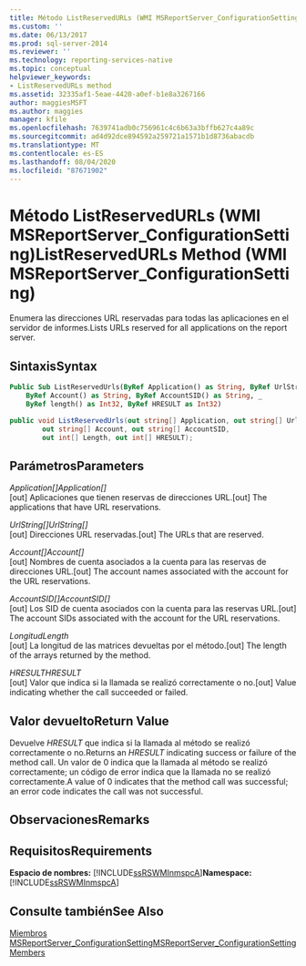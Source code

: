 ```yaml
---
title: Método ListReservedURLs (WMI MSReportServer_ConfigurationSetting) | Microsoft Docs
ms.custom: ''
ms.date: 06/13/2017
ms.prod: sql-server-2014
ms.reviewer: ''
ms.technology: reporting-services-native
ms.topic: conceptual
helpviewer_keywords:
- ListReservedURLs method
ms.assetid: 32335af1-5eae-4420-a0ef-b1e8a3267166
author: maggiesMSFT
ms.author: maggies
manager: kfile
ms.openlocfilehash: 7639741adb0c756961c4c6b63a3bffb627c4a89c
ms.sourcegitcommit: ad4d92dce894592a259721a1571b1d8736abacdb
ms.translationtype: MT
ms.contentlocale: es-ES
ms.lasthandoff: 08/04/2020
ms.locfileid: "87671902"
---
```

# <a name="listreservedurls-method-wmi-msreportserver_configurationsetting"></a><span data-ttu-id="c3bd3-102">Método ListReservedURLs (WMI MSReportServer_ConfigurationSetting)</span><span class="sxs-lookup"><span data-stu-id="c3bd3-102">ListReservedURLs Method (WMI MSReportServer_ConfigurationSetting)</span></span>
  <span data-ttu-id="c3bd3-103">Enumera las direcciones URL reservadas para todas las aplicaciones en el servidor de informes.</span><span class="sxs-lookup"><span data-stu-id="c3bd3-103">Lists URLs reserved for all applications on the report server.</span></span>  
  
## <a name="syntax"></a><span data-ttu-id="c3bd3-104">Sintaxis</span><span class="sxs-lookup"><span data-stu-id="c3bd3-104">Syntax</span></span>  
  
```vb  
Public Sub ListReservedUrls(ByRef Application() as String, ByRef UrlString() as String, _  
    ByRef Account() as String, ByRef AccountSID() as String, _  
    ByRef length() as Int32, ByRef HRESULT as Int32)  
```  
  
```csharp  
public void ListReservedUrls(out string[] Application, out string[] UrlString,  
        out string[] Account, out string[] AccountSID,  
        out int[] Length, out int[] HRESULT);  
```  
  
## <a name="parameters"></a><span data-ttu-id="c3bd3-105">Parámetros</span><span class="sxs-lookup"><span data-stu-id="c3bd3-105">Parameters</span></span>  
 <span data-ttu-id="c3bd3-106">*Application[]*</span><span class="sxs-lookup"><span data-stu-id="c3bd3-106">*Application[]*</span></span>  
 <span data-ttu-id="c3bd3-107">[out] Aplicaciones que tienen reservas de direcciones URL.</span><span class="sxs-lookup"><span data-stu-id="c3bd3-107">[out] The applications that have URL reservations.</span></span>  
  
 <span data-ttu-id="c3bd3-108">*UrlString[]*</span><span class="sxs-lookup"><span data-stu-id="c3bd3-108">*UrlString[]*</span></span>  
 <span data-ttu-id="c3bd3-109">[out] Direcciones URL reservadas.</span><span class="sxs-lookup"><span data-stu-id="c3bd3-109">[out] The URLs that are reserved.</span></span>  
  
 <span data-ttu-id="c3bd3-110">*Account[]*</span><span class="sxs-lookup"><span data-stu-id="c3bd3-110">*Account[]*</span></span>  
 <span data-ttu-id="c3bd3-111">[out] Nombres de cuenta asociados a la cuenta para las reservas de direcciones URL.</span><span class="sxs-lookup"><span data-stu-id="c3bd3-111">[out] The account names associated with the account for the URL reservations.</span></span>  
  
 <span data-ttu-id="c3bd3-112">*AccountSID[]*</span><span class="sxs-lookup"><span data-stu-id="c3bd3-112">*AccountSID[]*</span></span>  
 <span data-ttu-id="c3bd3-113">[out] Los SID de cuenta asociados con la cuenta para las reservas URL.</span><span class="sxs-lookup"><span data-stu-id="c3bd3-113">[out] The account SIDs associated with the account for the URL reservations.</span></span>  
  
 <span data-ttu-id="c3bd3-114">*Longitud*</span><span class="sxs-lookup"><span data-stu-id="c3bd3-114">*Length*</span></span>  
 <span data-ttu-id="c3bd3-115">[out] La longitud de las matrices devueltas por el método.</span><span class="sxs-lookup"><span data-stu-id="c3bd3-115">[out] The length of the arrays returned by the method.</span></span>  
  
 <span data-ttu-id="c3bd3-116">*HRESULT*</span><span class="sxs-lookup"><span data-stu-id="c3bd3-116">*HRESULT*</span></span>  
 <span data-ttu-id="c3bd3-117">[out] Valor que indica si la llamada se realizó correctamente o no.</span><span class="sxs-lookup"><span data-stu-id="c3bd3-117">[out] Value indicating whether the call succeeded or failed.</span></span>  
  
## <a name="return-value"></a><span data-ttu-id="c3bd3-118">Valor devuelto</span><span class="sxs-lookup"><span data-stu-id="c3bd3-118">Return Value</span></span>  
 <span data-ttu-id="c3bd3-119">Devuelve *HRESULT* que indica si la llamada al método se realizó correctamente o no.</span><span class="sxs-lookup"><span data-stu-id="c3bd3-119">Returns an *HRESULT* indicating success or failure of the method call.</span></span> <span data-ttu-id="c3bd3-120">Un valor de 0 indica que la llamada al método se realizó correctamente; un código de error indica que la llamada no se realizó correctamente.</span><span class="sxs-lookup"><span data-stu-id="c3bd3-120">A value of 0 indicates that the method call was successful; an error code indicates the call was not successful.</span></span>  
  
## <a name="remarks"></a><span data-ttu-id="c3bd3-121">Observaciones</span><span class="sxs-lookup"><span data-stu-id="c3bd3-121">Remarks</span></span>  
  
## <a name="requirements"></a><span data-ttu-id="c3bd3-122">Requisitos</span><span class="sxs-lookup"><span data-stu-id="c3bd3-122">Requirements</span></span>  
 <span data-ttu-id="c3bd3-123">**Espacio de nombres:** [!INCLUDE[ssRSWMInmspcA](../../includes/ssrswminmspca-md.md)]</span><span class="sxs-lookup"><span data-stu-id="c3bd3-123">**Namespace:** [!INCLUDE[ssRSWMInmspcA](../../includes/ssrswminmspca-md.md)]</span></span>  
  
## <a name="see-also"></a><span data-ttu-id="c3bd3-124">Consulte también</span><span class="sxs-lookup"><span data-stu-id="c3bd3-124">See Also</span></span>  
 [<span data-ttu-id="c3bd3-125">Miembros MSReportServer_ConfigurationSetting</span><span class="sxs-lookup"><span data-stu-id="c3bd3-125">MSReportServer_ConfigurationSetting Members</span></span>](msreportserver-configurationsetting-members.md)  
  
  
